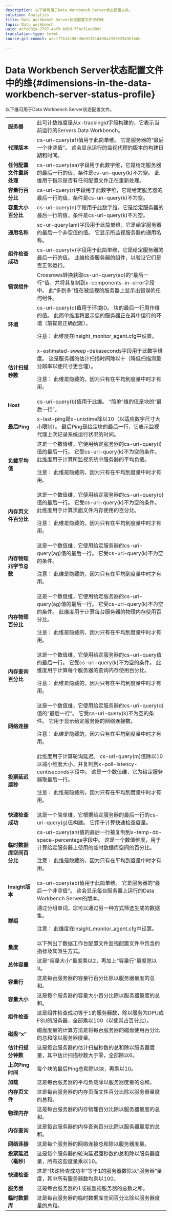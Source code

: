 ```yaml
---
description: 以下维可用于Data Workbench Server状态配置文件。
solution: Analytics
title: Data Workbench Server状态配置文件中的维
topic: Data workbench
uuid: 4cfe882a-2797-4af9-bd6d-75bc31ee909c
translation-type: tm+mt
source-git-commit: aec1f7b14198cdde91f61d490a235022943bfedb

---
```



# Data Workbench Server状态配置文件中的维{#dimensions-in-the-data-workbench-server-status-profile}

以下维可用于Data Workbench Server状态配置文件。

<table id="table_10DFAD7A0C5946B0A2458F6C08D04FC5"> 
 <tbody> 
  <tr> 
   <td colname="col1"> <b>服务器</b> </td> 
   <td colname="col2"> 此可计数维度是从x-trackingid字段构建的，它表示当前运行的Servers Data Workbench。 </td> 
  </tr> 
  <tr> 
   <td colname="col1"> <b>代理版本</b> </td> 
   <td colname="col2"> cs-uri-query(af)值用于此简单维。 它是服务器的“最后一个非空值”。 这会显示运行的监视代理的版本的构建日期和时间。 </td> 
  </tr> 
  <tr> 
   <td colname="col1"> <b>任何配置文件重新处理</b> </td> 
   <td colname="col2"> cs-uri-query(aa)字段用于此数字维，它是给定服务器的最后一行的值，条件是cs-uri-query(k)不为空。 此维用于指示是否有任何配置文件正在重新处理。 </td> 
  </tr> 
  <tr> 
   <td colname="col1"> <b>容量行百分比</b> </td> 
   <td colname="col2"> cs-uri-query(r)字段用于此数字维，它是给定服务器的最后一行的值，条件是cs-uri-query(k)不为空。 </td> 
  </tr> 
  <tr> 
   <td colname="col1"> <b>容量大小百分比</b> </td> 
   <td colname="col2"> cs-uri-query(n)字段用于此数字维，它是给定服务器的最后一行的值，条件是cs-uri-query(k)不为空。 </td> 
  </tr> 
  <tr> 
   <td colname="col1"> <b>通用名称</b> </td> 
   <td colname="col2"> sc-ur-query(am)字段用于此简单维，它是给定服务器的最后一个非空值的值。 它显示所监视服务器的通用名称。 </td> 
  </tr> 
  <tr> 
   <td colname="col1"> <b>组件检查成功</b> </td> 
   <td colname="col2"> cs-uri-query(v)字段用于此简单维，它是给定服务器的最后一行的值。 此维检查服务器的组件，以验证它们是否正常运行。 </td> 
  </tr> 
  <tr> 
   <td colname="col1"> <b>错误组件</b> </td> 
   <td colname="col2"> Crossrows转换获取cs-uri-query(ao)的“最后一行”值，并将其复制到x-components-in-error字段中。 此“多到多”维在被监视的服务器上显示出错误的任何组件。 </td> 
  </tr> 
  <tr> 
   <td colname="col1"> <b>环境</b> </td> 
   <td colname="col2">cs-uri-query(c)值用于环境ID。 块的最后一行用作维的值。 此简单维度将显示您的服务器正在其中运行的环境（前提是正确配置）。 <p><p>注意： 此维度在insight_monitor_agent.cfg中设置。 </p></p></td> 
  </tr> 
  <tr> 
   <td colname="col1"> <b>估计扫描秒数</b> </td> 
   <td colname="col2"> x-estimated-sweep-dekaseconds字段用于此数字维度。 这是服务器的估计扫描时间除以十（降低扫描测量分辨率以使尺寸更合理）。 <p><p>注意： 此维是隐藏的，因为只有在平均到度量中时才有用。 </p></p></td> 
  </tr> 
  <tr> 
   <td colname="col1"> <b>Host</b> </td> 
   <td colname="col2"> cs-uri-query(b)值用于此维。 “简单”维的值是块的“最后一行”。 </td> 
  </tr> 
  <tr> 
   <td colname="col1"> <b>最后Ping</b> </td> 
   <td colname="col2"> x-last-ping是x-unixtime除以10（以适应数字尺寸大小限制）。 最后Ping是给定块的最后一行，它表示监视代理上次记录系统运行状况的时间。 </td> 
  </tr> 
  <tr> 
   <td colname="col1"> <b>负载平均值</b> </td> 
   <td colname="col2"> 这是一个数值维，它使用给定服务器的cs-uri-query(i)值的最后一行。 它受cs-uri-query(k)不为空的条件。 此维度用于计算所监视系统中服务器的平均负载。 <p>注意： 此维是隐藏的，因为只有在平均到度量中时才有用。 </p></td> 
  </tr> 
  <tr> 
   <td colname="col1"> <b>内存页文件百分比</b> </td> 
   <td colname="col2"> 这是一个数值维，它使用给定服务器的cs-uri-query(o)值的最后一行。 它受cs-uri-query(k)不为空的条件。 此维度用于计算页面文件内存使用的百分比。 <p>注意： 此维是隐藏的，因为只有在平均到度量中时才有用。 </p></td> 
  </tr> 
  <tr> 
   <td colname="col1"> <b>内存物理兆字节总数</b> </td> 
   <td colname="col2"> 这是一个数值维，它使用给定服务器的cs-uri-query(ag)值的最后一行。 它受cs-uri-query(k)不为空的条件。 <p>注意： 此维是隐藏的，因为只有在平均到度量中时才有用。 </p></td> 
  </tr> 
  <tr> 
   <td colname="col1"> <b>内存物理百分比</b> </td> 
   <td colname="col2"> 这是一个数值维，它使用给定服务器的cs-uri-query(ag)值的最后一行。 它受cs-uri-query(k)不为空的条件。 此维度用于计算每台服务器的物理内存使用百分比。 <p>注意： 此维是隐藏的，因为只有在平均到度量中时才有用。 </p></td> 
  </tr> 
  <tr> 
   <td colname="col1"> <b>内存查询百分比</b> </td> 
   <td colname="col2"> 这是一个数值维，它使用给定服务器的cs-uri-query值的最后一行。 它受cs-uri-query(k)不为空的条件。 此维度用于计算每个服务器的查询内存使用百分比。 <p>注意： 此维是隐藏的，因为只有在平均到度量中时才有用。 </p></td> 
  </tr> 
  <tr> 
   <td colname="col1"> <b>网络连接</b> </td> 
   <td colname="col2"> 这是一个数值维，它使用给定服务器的cs-uri-query(q)值的“最后一行”。 它受cs-uri-query(k)不为空的条件。 它用于显示给定服务器的网络连接数。 <p>注意： 此维是隐藏的，因为只有在平均到度量中时才有用。 </p></td> 
  </tr> 
  <tr> 
   <td colname="col1"> <b>投票延迟厘秒</b> </td> 
   <td colname="col2"> 此维度用于计算轮询延迟。 cs-uri-query(m)值除以10以减小维度大小，并复制到x-poll-latency-centiseconds字段中。 这是一个数值维，它为给定服务器取最后一行。 <p>注意： 此维是隐藏的，因为只有在平均到度量中时才有用。 </p></td> 
  </tr> 
  <tr> 
   <td colname="col1"> <b>快速检查成功</b> </td> 
   <td colname="col2"> 这是一个简单维，它根据给定服务器的最后一行的cs-uri-query(g)值构建。 它用于计算快速检查度量。 </td> 
  </tr> 
  <tr> 
   <td colname="col1"> <b>临时数据库空间百分比</b> </td> 
   <td colname="col2"> cs-uri-query(an)值的最后一行被复制到x-temp-db-space-percentage字段中。 这是一个数值维度，用于计算给定服务器上使用的临时数据库空间的百分比。 <p>注意： 此维是隐藏的，因为只有在平均到度量中时才有用。 </p></td> 
  </tr> 
  <tr> 
   <td colname="col1"> <b>Insight版本</b> </td> 
   <td colname="col2"> cs-uri-query(ab)值用于此简单维。 它是服务器的“最后一个非空值”。 这会显示每台服务器上运行的Data Workbench Server的版本。 </td> 
  </tr> 
  <tr> 
   <td colname="col1"> <b>群组</b> </td> 
   <td colname="col2"> 通过分组单词，您可以通过另一种方式筛选生成的数据集。 <p>注意： 此维度在insight_monitor_agent.cfg中设置。 </p></td> 
  </tr> 
  <tr> 
   <td colname="col1"> <b>量度</b> </td> 
   <td colname="col2"> 以下列出了数据工作台配置文件监视配置文件中包含的指标及其派生方式。 </td> 
  </tr> 
  <tr> 
   <td colname="col1"> <b>总体容量</b> </td> 
   <td colname="col2"> 这是“容量大小”量度乘以2，再加上“容量行”量度除以3。 </td> 
  </tr> 
  <tr> 
   <td colname="col1"> <b>容量行</b> </td> 
   <td colname="col2"> 这是每台服务器的容量行百分比除以服务器量度的总和。 </td> 
  </tr> 
  <tr> 
   <td colname="col1"> <b>容量大小</b> </td> 
   <td colname="col2"> 这是每个服务器的容量大小百分比除以服务器量度的总和。 </td> 
  </tr> 
  <tr> 
   <td colname="col1"> <b>组件检查</b> </td> 
   <td colname="col2"> 这是组件检查成功等于1的服务器数，除以服务为DPU或FSU的服务器，全部乘以100（以使其占百分比）。 </td> 
  </tr> 
  <tr> 
   <td colname="col1"> <b>磁盘“x”</b> </td> 
   <td colname="col2"> 磁盘度量的计算方法是将每台服务器的磁盘使用百分比的总和除以服务器度量。 </td> 
  </tr> 
  <tr> 
   <td colname="col1"> <b>估计扫描分钟数</b> </td> 
   <td colname="col2"> 这是每台服务器的估计扫描秒数的总和除以服务器度量，其中估计扫描秒数大于零，全部除以6。 </td> 
  </tr> 
  <tr> 
   <td colname="col1"> <b>上次Ping时间</b> </td> 
   <td colname="col2"> 每个块的最后Ping总和除以块，再乘以10。 </td> 
  </tr> 
  <tr> 
   <td colname="col1"> <b>加载</b> </td> 
   <td colname="col2"> 这是每台服务器的平均负载除以服务器度量的总和。 </td> 
  </tr> 
  <tr> 
   <td colname="col1"> <b>内存页文件</b> </td> 
   <td colname="col2"> 这是每台服务器的内存页面文件百分比除以服务器量度的总和。 </td> 
  </tr> 
  <tr> 
   <td colname="col1"> <b>物理内存</b> </td> 
   <td colname="col2"> 这是每台服务器的内存物理百分比除以服务器量度的总和。 </td> 
  </tr> 
  <tr> 
   <td colname="col1"> <b>内存查询</b> </td> 
   <td colname="col2"> 这是每台服务器的内存查询百分比除以服务器量度的总和。 </td> 
  </tr> 
  <tr> 
   <td colname="col1"> <b>网络连接</b> </td> 
   <td colname="col2"> 这是每个服务器的网络连接总和除以服务器度量。 </td> 
  </tr> 
  <tr> 
   <td colname="col1"> <b>投票延迟（毫秒）</b> </td> 
   <td colname="col2"> 这是每个服务器的轮询延迟厘秒数的总和除以服务器度量，所有这些度量乘以10。 </td> 
  </tr> 
  <tr> 
   <td colname="col1"> <b>快速检查</b> </td> 
   <td colname="col2"> 这是“快速检查成功率”等于1的服务器数除以“服务器”量度，其中所有服务器数均乘以100。 </td> 
  </tr> 
  <tr> 
   <td colname="col1"> <b>服务器</b> </td> 
   <td colname="col2"> 这是每台服务器的1或被监视服务器的总数之和。 </td> 
  </tr> 
  <tr> 
   <td colname="col1"> <b>临时数据库</b> </td> 
   <td colname="col2"> 这是每台服务器的临时数据库空间百分比除以服务器度量的总和。 </td> 
  </tr> 
 </tbody> 
</table>

